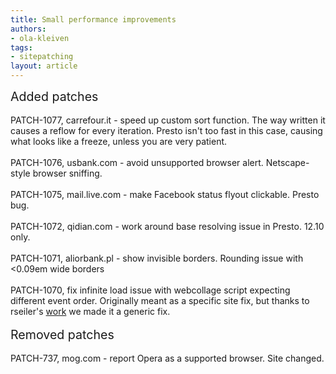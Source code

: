 ```yaml
---
title: Small performance improvements
authors:
- ola-kleiven
tags:
- sitepatching
layout: article
---
```

<span style="font-size: 140%">Added patches</span><br/><br/>PATCH-1077, carrefour.it - speed up custom sort function. The way written it causes a reflow for every iteration. Presto isn&#39;t too fast in this case, causing what looks like a freeze, unless you are very patient.<br/><br/>PATCH-1076, usbank.com - avoid unsupported browser alert. Netscape-style browser sniffing.<br/><br/>PATCH-1075, mail.live.com - make Facebook status flyout clickable. Presto bug.<br/><br/>PATCH-1072, qidian.com - work around base resolving issue in Presto. 12.10 only.<br/><br/>PATCH-1071, aliorbank.pl - show invisible borders. Rounding issue with &lt;0.09em wide borders<br/><br/>PATCH-1070, fix infinite load issue with webcollage script expecting different event order. Originally meant as a specific site fix, but thanks to rseiler&#39;s <a href="http://my.opera.com/sitepatching/blog/show.dml/56235332#comment100029282" target="_blank">work</a> we made it a generic fix.<br/><br/><span style="font-size: 140%">Removed patches</span><br/><br/>PATCH-737, mog.com - report Opera as a supported browser. Site changed.
